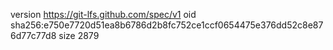 version https://git-lfs.github.com/spec/v1
oid sha256:e750e7720d51ea8b6786d2b8fc752ce1ccf0654475e376dd52c8e876d77c77d8
size 2879
